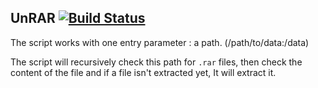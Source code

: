 ## UnRAR   [![Build Status](https://drone.fredhs.net/api/badges/drone/UnRAR/status.svg)](https://drone.fredhs.net/drone/UnRAR)

The script works with one entry parameter : a path. (/path/to/data:/data)

The script will recursively check this path for `.rar` files, then check the content of the file and if a file isn't extracted yet, It will extract it.
